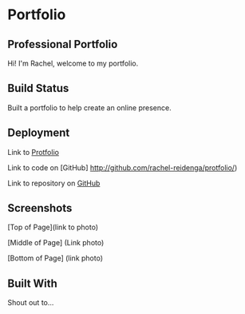 # Portfolio
## Professional Portfolio

Hi! I'm Rachel, welcome to my portfolio.

## Build Status

Built a portfolio to help create an online presence.

## Deployment

Link to [Protfolio](http://rachel-reidenga/portfolio.github.io/)

Link to code on [GitHub] http://github.com/rachel-reidenga/protfolio/)

Link to repository on [GitHub](http://placeholdertext.com)

## Screenshots

[Top of Page](link to photo)

[Middle of Page] (Link photo)

[Bottom of Page] (link photo)

## Built With

Shout out to...
